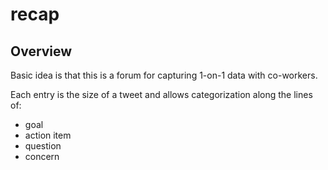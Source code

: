 # recap

## Overview

Basic idea is that this is a forum for capturing 1-on-1 data with co-workers.

Each entry is the size of a tweet and allows categorization along the lines of:

* goal
* action item
* question
* concern

